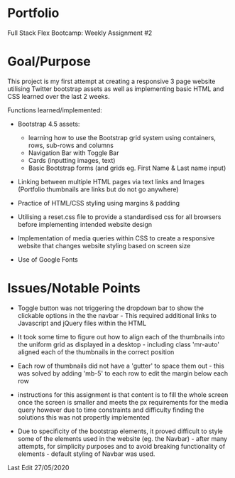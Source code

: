 # Portfolio
Full Stack Flex Bootcamp: Weekly Assignment #2


# Goal/Purpose

This project is my first attempt at creating a responsive 3 page website utilising Twitter bootstrap assets as well as implementing basic HTML and CSS learned over the last 2 weeks.

Functions learned/implemented:
* Bootstrap 4.5 assets:
    - learning how to use the Bootstrap grid system using containers, rows, sub-rows    and columns
    - Navigation Bar with Toggle Bar
    - Cards (inputting images, text) 
    - Basic Bootstrap forms (and grids eg. First Name & Last name input)

* Linking between multiple HTML pages via text links and Images (Portfolio thumbnails are links but do not go anywhere)

* Practice of HTML/CSS styling using margins & padding

* Utilising a reset.css file to provide a standardised css for all browsers before implementing intended website design 

* Implementation of media queries within CSS to create a responsive website that changes website styling based on screen size

* Use of Google Fonts



# Issues/Notable Points

* Toggle button was not triggering the dropdown bar to show the clickable options in the the navbar - This required additional links to Javascript and jQuery files within the HTML

* It took some time to figure out how to align each of the thumbnails into the uniform grid as displayed in a desktop - including class 'mr-auto' aligned each of the thumbnails in the correct position

* Each row of thumbnails did not have a 'gutter' to space them out - this was solved by adding 'mb-5' to each row to edit the margin below each row

* instructions for this assignment is that content is to fill the whole screen once the screen is smaller and meets the px requirements for the media query however due to time constraints and difficulty finding the solutions this was not propertly implemented

* Due to specificity of the bootstrap elements, it proved difficult to style some of the elements used in the website (eg. the Navbar) - after many attempts, for simplicity purposes and to avoid breaking functionality of elements - default styling of Navbar was used.


Last Edit 27/05/2020

